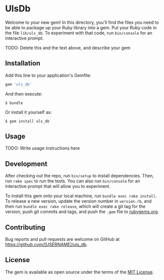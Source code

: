 # UlsDb

Welcome to your new gem! In this directory, you'll find the files you need to be able to package up your Ruby library into a gem. Put your Ruby code in the file `lib/uls_db`. To experiment with that code, run `bin/console` for an interactive prompt.

TODO: Delete this and the text above, and describe your gem

## Installation

Add this line to your application's Gemfile:

```ruby
gem 'uls_db'
```

And then execute:

    $ bundle

Or install it yourself as:

    $ gem install uls_db

## Usage

TODO: Write usage instructions here

## Development

After checking out the repo, run `bin/setup` to install dependencies. Then, run `rake spec` to run the tests. You can also run `bin/console` for an interactive prompt that will allow you to experiment.

To install this gem onto your local machine, run `bundle exec rake install`. To release a new version, update the version number in `version.rb`, and then run `bundle exec rake release`, which will create a git tag for the version, push git commits and tags, and push the `.gem` file to [rubygems.org](https://rubygems.org).

## Contributing

Bug reports and pull requests are welcome on GitHub at https://github.com/[USERNAME]/uls_db.

## License

The gem is available as open source under the terms of the [MIT License](https://opensource.org/licenses/MIT).
